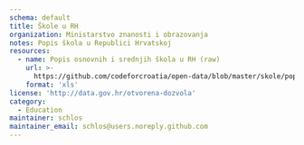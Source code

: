 ```yaml
---
schema: default
title: Škole u RH
organization: Ministarstvo znanosti i obrazovanja
notes: Popis škola u Republici Hrvatskoj
resources:
  - name: Popis osnovnih i srednjih škola u RH (raw)
    url: >-
      https://github.com/codeforcroatia/open-data/blob/master/skole/popis_osnovnih_i_srednjih_skola_u_Republici_Hrvatskoj.xlsx
    format: 'xls'
license: 'http://data.gov.hr/otvorena-dozvola'
category:
  - Education
maintainer: schlos
maintainer_email: schlos@users.noreply.github.com
---
```

